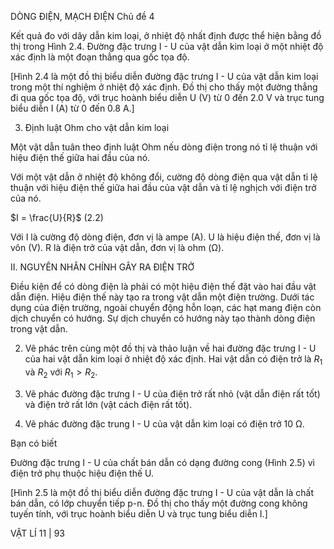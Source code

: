 DÒNG ĐIỆN, MẠCH ĐIỆN Chủ đề 4

Kết quả đo với dây dẫn kim loại, ở nhiệt độ nhất định được thể hiện bằng đồ thị trong Hình 2.4. Đường đặc trưng I - U của vật dẫn kim loại ở một nhiệt độ xác định là một đoạn thẳng qua gốc tọa độ.

[Hình 2.4 là một đồ thị biểu diễn đường đặc trưng I - U của vật dẫn kim loại trong một thí nghiệm ở nhiệt độ xác định. Đồ thị cho thấy một đường thẳng đi qua gốc tọa độ, với trục hoành biểu diễn U (V) từ 0 đến 2.0 V và trục tung biểu diễn I (A) từ 0 đến 0.8 A.]

3. Định luật Ohm cho vật dẫn kim loại

Một vật dẫn tuân theo định luật Ohm nếu dòng điện trong nó tỉ lệ thuận với hiệu điện thế giữa hai đầu của nó.

Với một vật dẫn ở nhiệt độ không đổi, cường độ dòng điện qua vật dẫn tỉ lệ thuận với hiệu điện thế giữa hai đầu của vật dẫn và tỉ lệ nghịch với điện trở của nó.

$I = \frac{U}{R}$ (2.2)

Với I là cường độ dòng điện, đơn vị là ampe (A). U là hiệu điện thế, đơn vị là vôn (V). R là điện trở của vật dẫn, đơn vị là ohm (Ω).

II. NGUYÊN NHÂN CHÍNH GÂY RA ĐIỆN TRỞ

Điều kiện để có dòng điện là phải có một hiệu điện thế đặt vào hai đầu vật dẫn điện. Hiệu điện thế này tạo ra trong vật dẫn một điện trường. Dưới tác dụng của điện trường, ngoài chuyển động hỗn loạn, các hạt mang điện còn dịch chuyển có hướng. Sự dịch chuyển có hướng này tạo thành dòng điện trong vật dẫn.

2. Vẽ phác trên cùng một đồ thị và thảo luận về hai đường đặc trưng I - U của hai vật dẫn kim loại ở nhiệt độ xác định. Hai vật dẫn có điện trở là $R_1$ và $R_2$ với $R_1 > R_2$.

3. Vẽ phác đường đặc trưng I - U của điện trở rất nhỏ (vật dẫn điện rất tốt) và điện trở rất lớn (vật cách điện rất tốt).

4. Vẽ phác đường đặc trung I - U của vật dẫn kim loại có điện trở 10 Ω.

Bạn có biết

Đường đặc trưng I - U của chất bán dẫn có dạng đường cong (Hình 2.5) vì điện trở phụ thuộc hiệu điện thế U.

[Hình 2.5 là một đồ thị biểu diễn đường đặc trưng I - U của vật dẫn là chất bán dẫn, có lớp chuyển tiếp p-n. Đồ thị cho thấy một đường cong không tuyến tính, với trục hoành biểu diễn U và trục tung biểu diễn I.]

VẬT LÍ 11 | 93